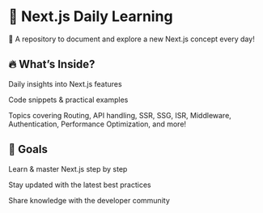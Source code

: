 <h1>🚀 Next.js Daily Learning</h1>
<p>📌 A repository to document and explore a new Next.js concept every day!</p>

<h2>🔥 What’s Inside?</h2>
<p>Daily insights into Next.js features</p>
<p>Code snippets & practical examples</p>
<p>Topics covering Routing, API handling, SSR, SSG, ISR, Middleware, Authentication, Performance Optimization, and more!</p>

<h2>🎯 Goals</h2>
<p>Learn & master Next.js step by step</p>
<p>Stay updated with the latest best practices</p>
<p>Share knowledge with the developer community</p>

